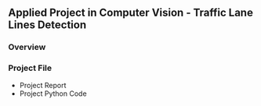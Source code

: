 ## Applied Project in Computer Vision - Traffic Lane Lines Detection

### Overview

### Project File

* Project Report
* Project Python Code
